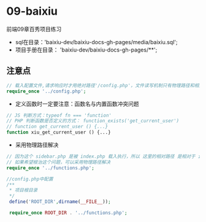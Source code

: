 # 09-baixiu
前端09章百秀项目练习

- sql在目录：'baixiu-dev/baixiu-docs-gh-pages/media/baixiu.sql';
- 项目手册在目录： 'baixiu-dev/baixiu-docs-gh-pages/**';

## 注意点
```php
// 载入配置文件,请求响应时才用绝对路径'/config.php'，文件读写机制只有物理路径和相对路径，所以只能用相对路径。
require_once '../config.php';
```

- 定义函数时一定要注意：函数名与内置函数冲突问题
```php
// JS 判断方式：typeof fn === 'function'
// PHP 判断函数是否定义的方式： function_exists('get_current_user')
// function get_current_user () {...}
function xiu_get_current_user () {...}
```


- 采用物理路径解决
```php
// 因为这个 sidebar.php 是被 index.php 载入执行，所以 这里的相对路径 是相对于 index.php
// 如果希望根治这个问题，可以采用物理路径解决
require_once '../functions.php';

//config.php中配置
/**
 * 项目根目录
 */
 define('ROOT_DIR',dirname(__FILE__));

 require_once ROOT_DIR . '../functions.php';
```